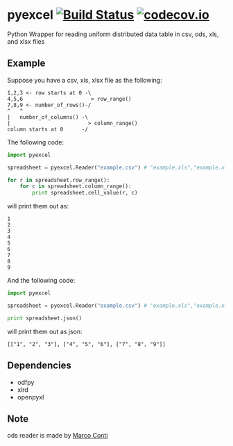 # pyexcel [![Build Status](https://api.travis-ci.org/chfw/pyexcel.png)](http://travis-ci.org/chfw/pyexcel) [![codecov.io](https://codecov.io/github/chfw/pyexcel/coverage.png)](https://codecov.io/github/chfw/pyexcel)

Python Wrapper for reading uniform distributed data table in csv, ods, xls, and xlsx files


## Example

Suppose you have a csv, xls, xlsx file as the following:

```
1,2,3 <- row starts at 0 -\
4,5,6                      > row_range()
7,8,9 <- number_of_rows()-/
^   ^
|   number_of_columns() -\
|                         > column_range()
column starts at 0      -/
```

The following code:

```python
import pyexcel

spreadsheet = pyexcel.Reader("example.csv") # "example.xls","example.xlsx","example.ods"

for r in spreadsheet.row_range():
    for c in spreadsheet.column_range():
        print spreadsheet.cell_value(r, c)
```

will print them out as:

```
1
2
3
4
5
6
7
8
9
```

And the following code:

```python
import pyexcel

spreadsheet = pyexcel.Reader("example.csv") # "example.xls","example.xlsx","example.ods"

print spreadsheet.json()
```

will print them out as json:

```
[["1", "2", "3"], ["4", "5", "6"], ["7", "8", "9"]]
```

## Dependencies

* odfpy
* xlrd
* openpyxl


## Note

ods reader is made by [Marco Conti](https://github.com/marcoconti83/read-ods-with-odfpy)